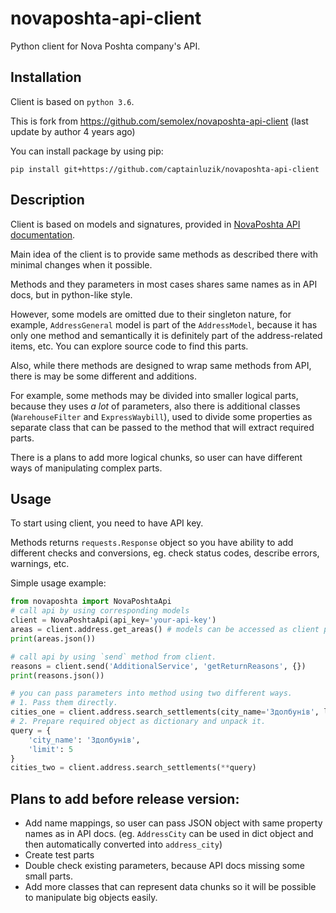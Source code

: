 # novaposhta-api-client
Python client for Nova Poshta company's API.
## Installation
Client is based on `python 3.6`.

This is fork from https://github.com/semolex/novaposhta-api-client
(last update by author 4 years ago)

You can install package by using pip:
 
`pip install git+https://github.com/captainluzik/novaposhta-api-client`

## Description
Client is based on models and signatures, provided in [NovaPoshta API documentation](https://devcenter.novaposhta.ua/docs/services/).

Main idea of the client is to provide same methods as described there with minimal
changes when it possible.

Methods and they parameters in most cases shares same names as in API docs, but 
in python-like style.

However, some models are omitted due to their singleton nature, for example,
`AddressGeneral` model is part of the `AddressModel`, because it has only one 
method and semantically it is definitely part of the address-related items, etc.
You can explore source code to find this parts.

Also, while there methods are designed to wrap same methods from API, there is 
may be some different and additions. 

For example, some methods may be divided into 
smaller logical parts, because they uses _a lot_ of parameters, also there is 
additional classes (`WarehouseFilter` and `ExpressWaybill`), used to divide 
some properties as separate class that can be passed to the method that will 
extract required parts.

There is a plans to add more logical chunks, so user can have different ways of
manipulating complex parts.

## Usage
To start using client, you need to have API key.

Methods returns `requests.Response` object so you have ability to add different 
checks and conversions, eg. check status codes, describe errors, warnings, etc.

Simple usage example:
```python
from novaposhta import NovaPoshtaApi
# call api by using corresponding models
client = NovaPoshtaApi(api_key='your-api-key')
areas = client.address.get_areas() # models can be accessed as client properties
print(areas.json())

# call api by using `send` method from client.
reasons = client.send('AdditionalService', 'getReturnReasons', {})
print(reasons.json())

# you can pass parameters into method using two different ways.
# 1. Pass them directly.
cities_one = client.address.search_settlements(city_name='Здолбунів', limit=5)
# 2. Prepare required object as dictionary and unpack it.
query = {
    'city_name': 'Здолбунів',
    'limit': 5
}
cities_two = client.address.search_settlements(**query)
```

## Plans to add before release version:
* Add name mappings, so user can pass JSON object with same property names as in API docs.
  (eg. `AddressCity` can be used in dict object and then automatically converted into `address_city`)
* Create test parts
* Double check existing parameters, because API docs missing some small parts.
* Add more classes that can represent data chunks so it will be possible to manipulate big objects easily.
